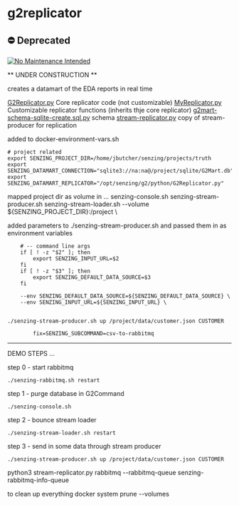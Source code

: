# g2replicator

## :no_entry: Deprecated

[![No Maintenance Intended](http://unmaintained.tech/badge.svg)](http://unmaintained.tech/)

** UNDER CONSTRUCTION **

creates a datamart of the EDA reports in real time


[G2Replicator.py](G2Replicator.py) Core replicator code (not customizable)
[MyReplicator.py](MyReplicator.py) Customizable replicator functions (inherits thje core replicator)
[g2mart-schema-sqlite-create.sql.py](g2mart-schema-sqlite-create.sql.py) schema
[stream-replicator.py](stream-replicator.py) copy of stream-producer for replication

added to docker-environment-vars.sh

    # project related
    export SENZING_PROJECT_DIR=/home/jbutcher/senzing/projects/truth
    export SENZING_DATAMART_CONNECTION="sqlite3://na:na@/project/sqlite/G2Mart.db"
    export SENZING_DATAMART_REPLICATOR="/opt/senzing/g2/python/G2Replicator.py"

mapped project dir as volume in ...
    senzing-console.sh
    senzing-stream-producer.sh
    senzing-stream-loader.sh
--volume ${SENZING_PROJECT_DIR}:/project \


added parameters to ./senzing-stream-producer.sh and passed them in as environment variables

        # -- command line args
        if [ ! -z "$2" ]; then
            export SENZING_INPUT_URL=$2
        fi
        if [ ! -z "$3" ]; then
            export SENZING_DEFAULT_DATA_SOURCE=$3
        fi

        --env SENZING_DEFAULT_DATA_SOURCE=${SENZING_DEFAULT_DATA_SOURCE} \
        --env SENZING_INPUT_URL=${SENZING_INPUT_URL} \


    ./senzing-stream-producer.sh up /project/data/customer.json CUSTOMER

            fix=SENZING_SUBCOMMAND=csv-to-rabbitmq

--------------------------------------

DEMO STEPS ...

step 0 - start rabbitmq

    ./senzing-rabbitmq.sh restart

step 1 - purge database in G2Command

    ./senzing-console.sh

step 2 - bounce stream loader

    ./senzing-stream-loader.sh restart

step 3 - send in some data through stream producer

    ./senzing-stream-producer.sh up /project/data/customer.json CUSTOMER




python3 stream-replicator.py rabbitmq --rabbitmq-queue senzing-rabbitmq-info-queue

to clean up everything
 docker system prune --volumes

